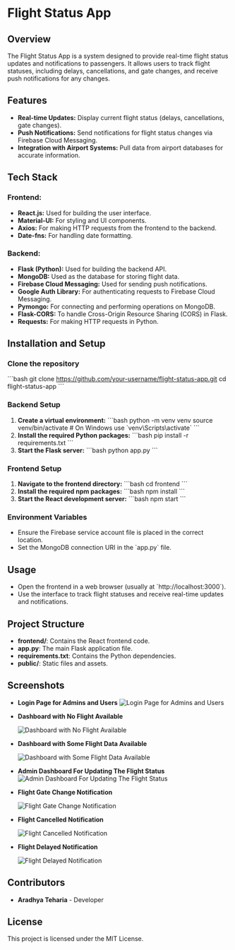 
# Flight Status App

## Overview
The Flight Status App is a system designed to provide real-time flight status updates and notifications to passengers. It allows users to track flight statuses, including delays, cancellations, and gate changes, and receive push notifications for any changes.

## Features
- **Real-time Updates:** Display current flight status (delays, cancellations, gate changes).
- **Push Notifications:** Send notifications for flight status changes via Firebase Cloud Messaging.
- **Integration with Airport Systems:** Pull data from airport databases for accurate information.

## Tech Stack
### Frontend:
- **React.js:** Used for building the user interface.
- **Material-UI:** For styling and UI components.
- **Axios:** For making HTTP requests from the frontend to the backend.
- **Date-fns:** For handling date formatting.

### Backend:
- **Flask (Python):** Used for building the backend API.
- **MongoDB:** Used as the database for storing flight data.
- **Firebase Cloud Messaging:** Used for sending push notifications.
- **Google Auth Library:** For authenticating requests to Firebase Cloud Messaging.
- **Pymongo:** For connecting and performing operations on MongoDB.
- **Flask-CORS:** To handle Cross-Origin Resource Sharing (CORS) in Flask.
- **Requests:** For making HTTP requests in Python.

## Installation and Setup
### Clone the repository
\`\`\`bash
git clone https://github.com/your-username/flight-status-app.git
cd flight-status-app
\`\`\`

### Backend Setup
1. **Create a virtual environment:**
   \`\`\`bash
   python -m venv venv
   source venv/bin/activate  # On Windows use \`venv\Scripts\activate\`
   \`\`\`
2. **Install the required Python packages:**
   \`\`\`bash
   pip install -r requirements.txt
   \`\`\`
3. **Start the Flask server:**
   \`\`\`bash
   python app.py
   \`\`\`

### Frontend Setup
1. **Navigate to the frontend directory:**
   \`\`\`bash
   cd frontend
   \`\`\`
2. **Install the required npm packages:**
   \`\`\`bash
   npm install
   \`\`\`
3. **Start the React development server:**
   \`\`\`bash
   npm start
   \`\`\`

### Environment Variables
- Ensure the Firebase service account file is placed in the correct location.
- Set the MongoDB connection URI in the \`app.py\` file.

## Usage
- Open the frontend in a web browser (usually at \`http://localhost:3000\`).
- Use the interface to track flight statuses and receive real-time updates and notifications.

## Project Structure
- **frontend/**: Contains the React frontend code.
- **app.py**: The main Flask application file.
- **requirements.txt**: Contains the Python dependencies.
- **public/**: Static files and assets.

## Screenshots

- **Login Page for Admins and Users**
![Login Page for Admins and Users](https://github.com/user-attachments/assets/6343db01-9257-411e-bdb9-5d8557c7fa4c)

- **Dashboard with No Flight Available**

  ![Dashboard with No Flight Available](https://github.com/user-attachments/assets/bd2ce029-3196-4402-8717-7fe887444c19)

  


- **Dashboard with Some Flight Data Available**

  ![Dashboard with Some Flight Data Available](https://github.com/user-attachments/assets/ff72bc07-0060-4f14-9e13-461e54da0390)

- **Admin Dashboard For Updating The Flight Status**
![Admin Dashboard For Updating The Flight Status](https://github.com/user-attachments/assets/6e989f74-3425-46dd-b5a9-b772daadcd2b)



- **Flight Gate Change Notification**

  ![Flight Gate Change Notification](https://github.com/user-attachments/assets/6277b021-a03d-4fb5-9d0a-89703c40ffd6)


- **Flight Cancelled Notification**

  ![Flight Cancelled Notification](https://github.com/user-attachments/assets/60c1f6d4-4847-4155-b908-8961f5b491d7)


- **Flight Delayed Notification**

  ![Flight Delayed Notification](https://github.com/user-attachments/assets/d1a5e382-e2c0-4211-acd4-afe6481281b2)

## Contributors
- **Aradhya Teharia** - Developer

## License
This project is licensed under the MIT License.
